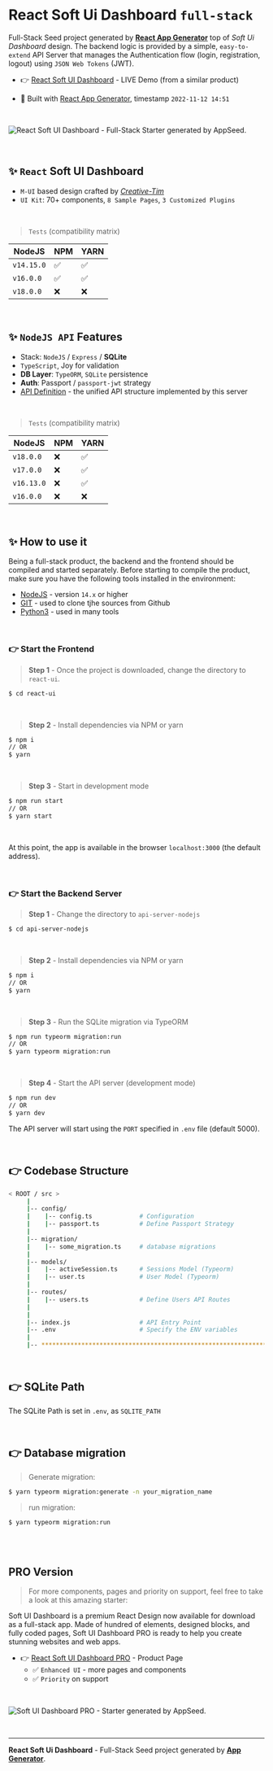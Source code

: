# React Soft Ui Dashboard `full-stack`

Full-Stack Seed project generated by **[React App Generator](https://appseed.us/generator/react/)** top of *Soft Ui Dashboard* design. The backend logic is provided by a simple, `easy-to-extend` API Server that manages the Authentication flow (login, registration, logout) using `JSON Web Tokens` (JWT).

- 👉 [React Soft UI Dashboard](https://node-js-react-soft-dashboard.appseed-srv1.com/authentication/sign-in) - LIVE Demo (from a similar product)

- 🚀 Built with [React App Generator](https://appseed.us/generator/react/), timestamp `2022-11-12 14:51`

<br />

![React Soft UI Dashboard - Full-Stack Starter generated by AppSeed.](https://user-images.githubusercontent.com/51070104/174486537-0b74913d-886c-45ae-8f99-4f1b0d6a13f4.png) 

<br >

## ✨ `React` Soft UI Dashboard

- `M-UI` based design crafted by *[Creative-Tim](https://bit.ly/3fKQZaL)*
- `UI Kit`: 70+ components, `8 Sample Pages`, `3 Customized Plugins`

<br />

> `Tests` (compatibility matrix)

| NodeJS | NPM | YARN | 
| --- | --- | --- |  
| `v14.15.0` | ✅ | ✅ |
| `v16.0.0` | ✅ | ✅ | 
| `v18.0.0` | ❌ | ❌ | 


<br />

## ✨ `NodeJS API` Features

- Stack: `NodeJS` / `Express` / **SQLite** 
- `TypeScript`, Joy for validation
- **DB Layer**: `TypeORM`, `SQLite` persistence
- **Auth**: Passport / `passport-jwt` strategy
- [API Definition](https://docs.appseed.us/boilerplate-code/api-unified-definition) - the unified API structure implemented by this server

<br />

> `Tests` (compatibility matrix)

| NodeJS | NPM | YARN | 
| --- | --- | --- | 
| `v18.0.0`  | ❌ | ✅ |
| `v17.0.0`  | ❌ | ✅ |
| `v16.13.0` | ❌ | ✅ | 
| `v16.0.0`  | ❌ | ❌ | 


<br /> 

## ✨ How to use it

Being a full-stack product, the backend and the frontend should be compiled and started separately. 
Before starting to compile the product, make sure you have the following tools installed in the environment:

- [NodeJS](https://nodejs.org/en/) - version `14.x` or higher
- [GIT](https://git-scm.com/) - used to clone tjhe sources from Github
- [Python3](https://www.python.org/) - used in many tools

<br />

### 👉 Start the Frontend 

> **Step 1** - Once the project is downloaded, change the directory to `react-ui`. 

```bash
$ cd react-ui
```

<br >

> **Step 2** - Install dependencies via NPM or yarn

```bash
$ npm i
// OR
$ yarn
```

<br />

> **Step 3** - Start in development mode

```bash
$ npm run start 
// OR
$ yarn start
```

<br />

At this point, the app is available in the browser `localhost:3000` (the default address).


<br /> 

### 👉 Start the Backend Server 

> **Step 1** - Change the directory to `api-server-nodejs`

```bash
$ cd api-server-nodejs
```

<br >

> **Step 2** - Install dependencies via NPM or yarn

```bash
$ npm i
// OR
$ yarn
```

<br />

> **Step 3** - Run the SQLite migration via TypeORM

```bash
$ npm run typeorm migration:run
// OR 
$ yarn typeorm migration:run
```

<br />

> **Step 4** - Start the API server (development mode)

```bash
$ npm run dev
// OR
$ yarn dev
```

The API server will start using the `PORT` specified in `.env` file (default 5000).

<br /> 

## 👉 Codebase Structure

```bash
< ROOT / src >
     | 
     |-- config/                              
     |    |-- config.ts             # Configuration       
     |    |-- passport.ts           # Define Passport Strategy             
     | 
     |-- migration/
     |    |-- some_migration.ts     # database migrations
     |
     |-- models/                              
     |    |-- activeSession.ts      # Sessions Model (Typeorm)              
     |    |-- user.ts               # User Model (Typeorm) 
     | 
     |-- routes/                              
     |    |-- users.ts              # Define Users API Routes
     | 
     | 
     |-- index.js                   # API Entry Point
     |-- .env                       # Specify the ENV variables
     |                        
     |-- ************************************************************************
```

<br />

## 👉 SQLite Path

The SQLite Path is set in `.env`, as `SQLITE_PATH`

<br />

## 👉 Database migration

> Generate migration:

```bash
$ yarn typeorm migration:generate -n your_migration_name
```

> run migration: 

```bash
$ yarn typeorm migration:run
```

<br />

<br />

## PRO Version

> For more components, pages and priority on support, feel free to take a look at this amazing starter:

Soft UI Dashboard is a premium React Design now available for download as a full-stack app. Made of hundred of elements, designed blocks, and fully coded pages, Soft UI Dashboard PRO is ready to help you create stunning websites and web apps.

- 👉 [React Soft UI Dashboard PRO](https://appseed.us/product/soft-ui-dashboard-pro/full-stack/) - Product Page
  - ✅ `Enhanced UI` - more pages and components
  - ✅ `Priority` on support

<br >

![Soft UI Dashboard PRO - Starter generated by AppSeed.](https://user-images.githubusercontent.com/51070104/170829870-8acde5af-849a-4878-b833-3be7e67cff2d.png)

<br />

---
**React Soft Ui Dashboard** - Full-Stack Seed project generated by **[App Generator](https://appseed.us/generator/)**.

